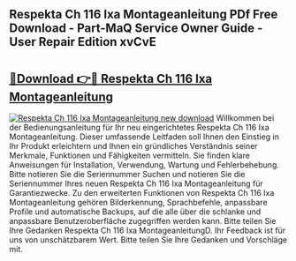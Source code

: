 ## Respekta Ch 116 Ixa Montageanleitung PDf Free Download - Part-MaQ Service Owner Guide - User Repair Edition xvCvE

# <h2><a href="http://df7jsi0.blite.top/?on=Respekta+Ch+116+Ixa+Montageanleitung">🔗Download 👉🔴 Respekta Ch 116 Ixa Montageanleitung</a></h2>

[![Respekta Ch 116 Ixa Montageanleitung new download](https://i.imgur.com/lujVjoI.png)](http://df7jsi0.blite.top/?on=Respekta+Ch+116+Ixa+Montageanleitung)
Willkommen bei der Bedienungsanleitung für Ihr neu eingerichtetes Respekta Ch 116 Ixa Montageanleitung. Dieser umfassende Leitfaden soll Ihnen den Einstieg in Ihr Produkt erleichtern und Ihnen ein gründliches Verständnis seiner Merkmale, Funktionen und Fähigkeiten vermitteln. Sie finden klare Anweisungen für Installation, Verwendung, Wartung und Fehlerbehebung. Bitte notieren Sie die Seriennummer Suchen und notieren Sie die Seriennummer Ihres neuen Respekta Ch 116 Ixa Montageanleitung für Garantiezwecke. Zu den erweiterten Funktionen von Respekta Ch 116 Ixa Montageanleitung gehören Bilderkennung, Sprachbefehle, anpassbare Profile und automatische Backups, auf die alle über die schlanke und anpassbare Benutzeroberfläche zugegriffen werden kann. Bitte teilen Sie Ihre Gedanken Respekta Ch 116 Ixa MontageanleitungD. Ihr Feedback ist für uns von unschätzbarem Wert. Bitte teilen Sie Ihre Gedanken und Vorschläge mit.
